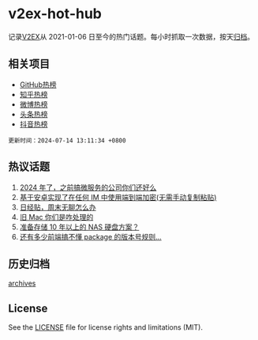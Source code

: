 # v2ex-hot-hub

 记录[V2EX](https://www.v2ex.com/)从 2021-01-06 日至今的热门话题。每小时抓取一次数据，按天[归档](archives)。
 
 ## 相关项目

- [GitHub热榜](https://github.com/lonnyzhang423/github-hot-hub)
- [知乎热榜](https://github.com/lonnyzhang423/zhihu-hot-hub)
- [微博热榜](https://github.com/lonnyzhang423/weibo-hot-hub)
- [头条热榜](https://github.com/lonnyzhang423/toutiao-hot-hub)
- [抖音热榜](https://github.com/lonnyzhang423/douyin-hot-hub)


 `更新时间：2024-07-14 13:11:34 +0800`

## 热议话题

1. [2024 年了，之前搞微服务的公司你们还好么](https://www.v2ex.com/t/1057052)
1. [基于安卓实现了在任何 IM 中使用端到端加密(无需手动复制粘贴)](https://www.v2ex.com/t/1057036)
1. [日经贴，周末无聊怎么办](https://www.v2ex.com/t/1057064)
1. [旧 Mac 你们是咋处理的](https://www.v2ex.com/t/1057050)
1. [准备存储 10 年以上的 NAS 硬盘方案？](https://www.v2ex.com/t/1057086)
1. [还有多少前端搞不懂 package 的版本号规则...](https://www.v2ex.com/t/1057067)

## 历史归档

[archives](archives)

## License

See the [LICENSE](LICENSE) file for license rights and limitations (MIT).
